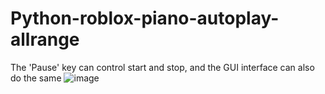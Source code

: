 # Python-roblox-piano-autoplay-allrange
The 'Pause' key can control start and stop, and the GUI interface can also do the same
![image](https://github.com/HSTKChiyuki/Python-roblox-piano-autoplay-allrange/assets/56346548/67e629c2-470b-47ea-8fcf-74f1ba0e0310)
